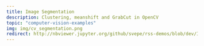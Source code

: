 ```yaml
---
title: Image Segmentation
description: Clustering, meanshift and GrabCut in OpenCV
topic: "computer-vision-examples"
img: img/cv_segmentation.png
redirect: http://nbviewer.jupyter.org/github/svepe/rss-demos/blob/dev/Image%20Segmentation.ipynb
---
```

